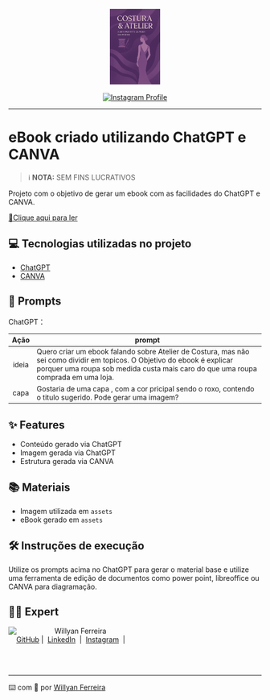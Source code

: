 <p align="center">
    <img width="100" src="./assets/ChatGPTImage01Capa.png">
</p>


<p align="center">
<a href="https://www.instagram.com/atelier_quelferreira/" title="Visit our Instagram profile">
  <img src="https://img.shields.io/badge/Atelier-Raquel Ferreira-purple?logo=instagram&logoColor=white" alt="Instagram Profile">
</a>
</p>

-------


# eBook criado utilizando ChatGPT e CANVA


 > ℹ️ **NOTA:** SEM FINS LUCRATIVOS

Projeto com o objetivo de gerar um ebook com as facilidades do ChatGPT e CANVA.

<a href="https://www.instagram.com/atelier_quelferreira/assets/eBook_Atelier_Raquel_Ferreira.pdf" title="View PDF now"> 📕Clique aqui para ler</a>

## 💻 Tecnologias utilizadas no projeto

- [ChatGPT](https://chat.openai.com/) 
- [CANVA](https://www.canva.com/)

## 🧠 Prompts


ChatGPT：

|   Ação   | prompt                                                                                                                                                                                                                                                                         |
| :------: | ------------------------------------------------------------------------------------------------------------------------------------------------------------------------------------------------------------------------------------------------------------------------------ |
|  ideia   | Quero criar um ebook falando sobre Atelier de Costura, mas não sei como dividir em topicos. O Objetivo do ebook é explicar porquer uma roupa sob medida custa mais caro do que uma roupa comprada em uma loja.
|  capa    | Gostaria de uma capa , com a cor pricipal sendo o roxo, contendo o titulo sugerido. Pode gerar uma imagem?


## ✨ Features

- Conteúdo gerado via ChatGPT
- Imagem gerada via ChatGPT
- Estrutura gerada via CANVA

## 📚 Materiais

- Imagem utilizada em `assets`
- eBook gerado em `assets`

## 🛠️ Instruções de execução

Utilize os prompts acima no ChatGPT para gerar o material base e utilize uma ferramenta de edição de documentos como power point, libreoffice ou CANVA para diagramação.

## 👨‍💻 Expert

<p>
    <img 
      align=left 
      margin=10 
      width=80 
      src="https://avatars.githubusercontent.com/u/75634228?s=96&v=4"
    />
    <p>&nbsp&nbsp&nbspWillyan Ferreira<br>
    &nbsp&nbsp&nbsp
    <a href="https://github.com/willyanferreira">
    GitHub</a>&nbsp;|&nbsp;
    <a href="https://www.linkedin.com/in/willyan-cfdss/">LinkedIn</a>
&nbsp;|&nbsp;
    <a href="https://www.instagram.com/willyan3rha/">
    Instagram</a>
&nbsp;|&nbsp;</p>
</p>
<br/><br/>
<p>

---

⌨️ com 💜 por [Willyan Ferreira](https://github.com/willyanferreira)
